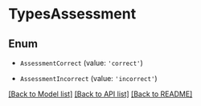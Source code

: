 # TypesAssessment


## Enum

* `AssessmentCorrect` (value: `'correct'`)

* `AssessmentIncorrect` (value: `'incorrect'`)

[[Back to Model list]](../README.md#documentation-for-models) [[Back to API list]](../README.md#documentation-for-api-endpoints) [[Back to README]](../README.md)

